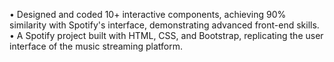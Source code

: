 • Designed and coded 10+ interactive components, achieving 90% similarity with Spotify's interface, demonstrating advanced 
front-end skills. 
• A Spotify project built with HTML, CSS, and Bootstrap, replicating the user interface of the music streaming platform. 
